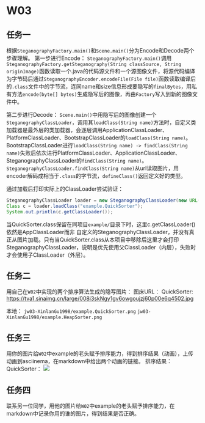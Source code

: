 # W03
## 任务一
根据`SteganographyFactory.main()`和`Scene.main()`分为Encode和Decode两个步骤理解。
第一步进行Encode：
`SteganographyFactory.main()`调用`SteganographyFactory.getSteganography(String classSource, String originImage)`函数读取一个.java的代码源文件和一个源图像文件，将源代码编译为字节码后通过`SteganographyEncoder.encodeFile(File file)`函数读取编译后的`.class`文件中的字节流，连同name和size信息形成要隐写的`finalBytes`，用私有方法`encode(byte[] bytes)`生成隐写后的图像，再由`Factory`写入到新的图像文件中。

第二步进行Decode：
`Scene.main()`中用隐写后的图像创建一个`SteganographyClassLoader`，调用其`loadClass(String name)`方法时，自定义类加载器是最外层的类加载器，会逐层调用ApplicationClassLoader、PlatformClassLoader、BootstrapClassLoader的`loadClass(String name)`。BootstrapClassLoader进行`loadClass(String name) -> findClass(String name)`失败后依次进行PlatformClassLoader、ApplicationClassLoader、SteganographyClassLoader的`findClass(String name)`。
`SteganographyClassLoader.findClass(String name)`从url读取图片，用encoder解码成相当于`.class`的字节流，`defineClass()`返回定义好的类型。

通过加载后打印实际上的ClassLoader尝试验证：
```java
SteganographyClassLoader loader = new SteganographyClassLoader(new URL("file:./example.QuickSorter.png"));
Class c = loader.loadClass("example.QuickSorter");
System.out.println(c.getClassLoader());
```
当QuickSorter.class保留在同项目`example/`目录下时，这里c.getClassLoader()依然是AppClassLoader而非
自定义的SteganographyClassLoader，并没有真正从图片加载。只有当QuickSorter.class从本项目中移除后这里才会打印SteganographyClassLoader，说明是优先使用父ClassLoader（内层），失败时才会使用子ClassLoader（外层）。

## 任务二
用自己在`W02`中实现的两个排序算法生成的隐写图片：
图床URL：
QuickSorter: https://tva1.sinaimg.cn/large/008i3skNgy1gv6owgoujzj60p00e6q4502.jpg

本地：
`jw03-XinlanGu1998/example.QuickSorter.png`
`jw03-XinlanGu1998/example.HeapSorter.png`
## 任务三
用你的图片给`W02`中example的老头赋予排序能力，得到排序结果（动画），上传动画到asciinema，在markdown中给出两个动画的链接。
排序结果：
QuickSorter：
![](https://tva1.sinaimg.cn/large/008i3skNgy1gv6oy1nem9j60je09idgn02.jpg)

## 任务四
联系另一位同学，用他的图片给`W02`中example的老头赋予排序能力，在markdown中记录你用的谁的图片，得到结果是否正确。
